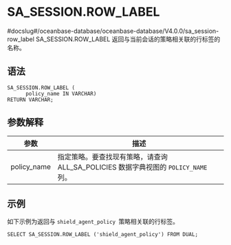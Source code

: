 SA_SESSION.ROW_LABEL 
=========================================
#docslug#/oceanbase-database/oceanbase-database/V4.0.0/sa_session-row_label
SA_SESSION.ROW_LABEL 返回与当前会话的策略相关联的行标签的名称。

语法 
-----------

```unknow
SA_SESSION.ROW_LABEL (
      policy_name IN VARCHAR)
RETURN VARCHAR;
```



参数解释 
-------------



|   **参数**    |                          **描述**                           |
|-------------|-----------------------------------------------------------|
| policy_name | 指定策略。要查找现有策略，请查询 ALL_SA_POLICIES 数据字典视图的 `POLICY_NAME` 列。 |



示例 
-----------

如下示例为返回与 `shield_agent_policy `策略相关联的行标签。

```unknow
SELECT SA_SESSION.ROW_LABEL ('shield_agent_policy') FROM DUAL;
```



